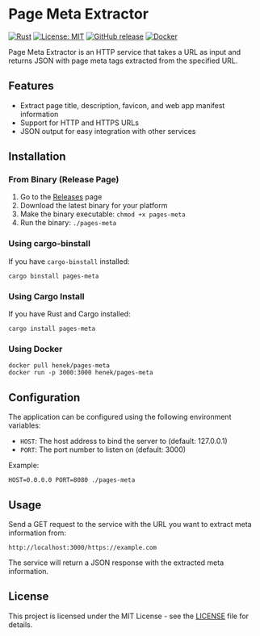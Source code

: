 # Page Meta Extractor

[![Rust](https://img.shields.io/badge/rust-stable-brightgreen.svg)](https://www.rust-lang.org/)
[![License: MIT](https://img.shields.io/badge/License-MIT-yellow.svg)](https://opensource.org/licenses/MIT)
[![GitHub release](https://img.shields.io/github/release/EgorHenek/pages-meta.svg)](https://github.com/EgorHenek/pages-meta/releases)
[![Docker](https://img.shields.io/docker/pulls/henek/pages-meta.svg)](https://hub.docker.com/r/henek/pages-meta)

Page Meta Extractor is an HTTP service that takes a URL as input and returns JSON with page meta tags extracted from the specified URL.

## Features

- Extract page title, description, favicon, and web app manifest information
- Support for HTTP and HTTPS URLs
- JSON output for easy integration with other services

## Installation

### From Binary (Release Page)

1. Go to the [Releases](https://github.com/EgorHenek/pages-meta/releases) page
2. Download the latest binary for your platform
3. Make the binary executable: `chmod +x pages-meta`
4. Run the binary: `./pages-meta`

### Using cargo-binstall

If you have `cargo-binstall` installed:

```
cargo binstall pages-meta
```

### Using Cargo Install

If you have Rust and Cargo installed:

```
cargo install pages-meta
```

### Using Docker

```
docker pull henek/pages-meta
docker run -p 3000:3000 henek/pages-meta
```

## Configuration

The application can be configured using the following environment variables:

- `HOST`: The host address to bind the server to (default: 127.0.0.1)
- `PORT`: The port number to listen on (default: 3000)

Example:

```
HOST=0.0.0.0 PORT=8080 ./pages-meta
```

## Usage

Send a GET request to the service with the URL you want to extract meta information from:

```
http://localhost:3000/https://example.com
```

The service will return a JSON response with the extracted meta information.

## License

This project is licensed under the MIT License - see the [LICENSE](LICENSE) file for details.
